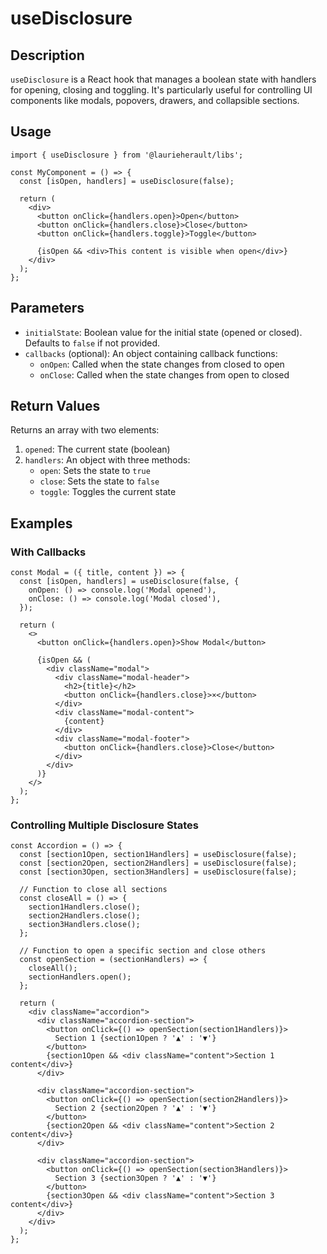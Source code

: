 # useDisclosure

## Description
`useDisclosure` is a React hook that manages a boolean state with handlers for opening, closing and toggling. It's particularly useful for controlling UI components like modals, popovers, drawers, and collapsible sections.

## Usage
```tsx
import { useDisclosure } from '@laurieherault/libs';

const MyComponent = () => {
  const [isOpen, handlers] = useDisclosure(false);

  return (
    <div>
      <button onClick={handlers.open}>Open</button>
      <button onClick={handlers.close}>Close</button>
      <button onClick={handlers.toggle}>Toggle</button>

      {isOpen && <div>This content is visible when open</div>}
    </div>
  );
};
```

## Parameters
- `initialState`: Boolean value for the initial state (opened or closed). Defaults to `false` if not provided.
- `callbacks` (optional): An object containing callback functions:
  - `onOpen`: Called when the state changes from closed to open
  - `onClose`: Called when the state changes from open to closed

## Return Values
Returns an array with two elements:
1. `opened`: The current state (boolean)
2. `handlers`: An object with three methods:
   - `open`: Sets the state to `true`
   - `close`: Sets the state to `false`
   - `toggle`: Toggles the current state

## Examples

### With Callbacks
```tsx
const Modal = ({ title, content }) => {
  const [isOpen, handlers] = useDisclosure(false, {
    onOpen: () => console.log('Modal opened'),
    onClose: () => console.log('Modal closed'),
  });

  return (
    <>
      <button onClick={handlers.open}>Show Modal</button>

      {isOpen && (
        <div className="modal">
          <div className="modal-header">
            <h2>{title}</h2>
            <button onClick={handlers.close}>×</button>
          </div>
          <div className="modal-content">
            {content}
          </div>
          <div className="modal-footer">
            <button onClick={handlers.close}>Close</button>
          </div>
        </div>
      )}
    </>
  );
};
```

### Controlling Multiple Disclosure States
```tsx
const Accordion = () => {
  const [section1Open, section1Handlers] = useDisclosure(false);
  const [section2Open, section2Handlers] = useDisclosure(false);
  const [section3Open, section3Handlers] = useDisclosure(false);

  // Function to close all sections
  const closeAll = () => {
    section1Handlers.close();
    section2Handlers.close();
    section3Handlers.close();
  };

  // Function to open a specific section and close others
  const openSection = (sectionHandlers) => {
    closeAll();
    sectionHandlers.open();
  };

  return (
    <div className="accordion">
      <div className="accordion-section">
        <button onClick={() => openSection(section1Handlers)}>
          Section 1 {section1Open ? '▲' : '▼'}
        </button>
        {section1Open && <div className="content">Section 1 content</div>}
      </div>

      <div className="accordion-section">
        <button onClick={() => openSection(section2Handlers)}>
          Section 2 {section2Open ? '▲' : '▼'}
        </button>
        {section2Open && <div className="content">Section 2 content</div>}
      </div>

      <div className="accordion-section">
        <button onClick={() => openSection(section3Handlers)}>
          Section 3 {section3Open ? '▲' : '▼'}
        </button>
        {section3Open && <div className="content">Section 3 content</div>}
      </div>
    </div>
  );
};
